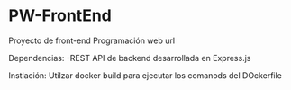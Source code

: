 # PW-FrontEnd
Proyecto de front-end Programación web url

Dependencias:
-REST API de backend desarrollada en Express.js

Instlación:
Utilzar docker build para ejecutar los comanods del DOckerfile